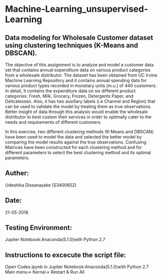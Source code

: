 # Machine-Learning_unsupervised-Learning
## Data modeling for Wholesale Customer dataset using clustering techniques (K-Means and DBSCAN).
The objective of this assignment is to analyze and model a customer data set that contains annual expenditure data on various product categories from a wholesale distributor. The dataset has been obtained from UC Irvine Machine Learning Repository and it contains annual spending data for various product types recorded in monetary units (m.u.) of 440 customers. In detail, it contains the expenditure data on six different product categories: Fresh, Milk, Grocery, Frozen, Detergents Paper, and Delicatessen. Also, it has two auxiliary labels (i.e Channel and Region) that can be used to validate the model by treating them as true observations. Better insight of data through this analysis would enable the wholesale distributor to best custom their services in order to optimally cater to the needs and requirements of different customers.

In this exercise, two different clustering methods (K-Means and DBSCAN) have been used to model the data and selected the better model by comparing the model results against the true observations. Confusing Matrices have been constructed for each clustering method and for different parameters to select the best clustering method and its optimal parameters.


## Auther: 
  Udeshika Dissanayake (S3400652)

## Date: 	
  21-05-2018

## Testing Environment: 	
  Jupiter Notebook:Anaconda(5.1.0)with Python 2.7

## Instructions to excecute the script file:
  Open Codes.ipynb in Jupiter Notebook:Anaconda(5.1.0)with Python 2.7
  Main menu-> Kernal-> Restart & Run All
